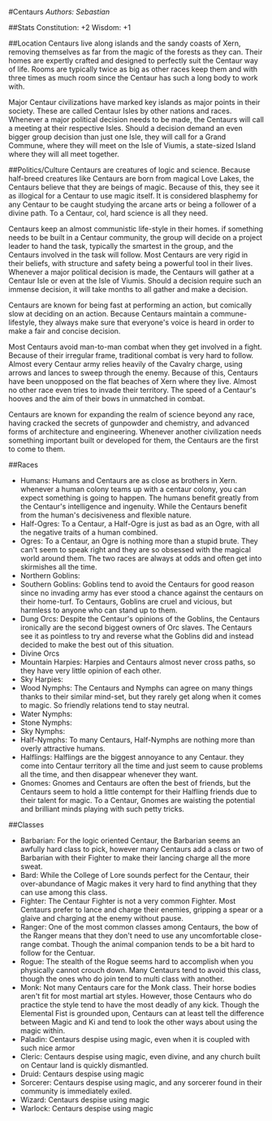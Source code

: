 #Centaurs
*Authors: Sebastian*

##Stats
Constitution: +2
Wisdom: +1

##Location
Centaurs live along islands and the sandy coasts of Xern, removing themselves as far from the magic of the forests as they can. Their homes are expertly crafted and designed to perfectly suit the Centaur way of life. Rooms are typically twice as big as other races keep them and with three times as much room since the Centaur has such a long body to work with. 

Major Centaur civilizations have marked key islands as major points in their society. These are called Centaur Isles by other nations and races. Whenever a major political decision needs to be made, the Centaurs will call a meeting at their respective Isles. Should a decision demand an even bigger group decision than just one Isle, they will call for a Grand Commune, where they will meet on the Isle of Viumis, a state-sized Island where they will all meet together. 

##Politics/Culture
Centaurs are creatures of logic and science. Because half-breed creatures like Centaurs are born from magical Love Lakes, the Centaurs believe that they are beings of magic. Because of this, they see it as illogical for a Centaur to use magic itself. It is considered blasphemy for any Centaur to be caught studying the arcane arts or being a follower of a divine path. To a Centaur, col, hard science is all they need. 

Centaurs keep an almost communistic life-style in their homes. if something needs to be built in a Centaur community, the group will decide on a project leader to hand the task, typically the smartest in the group, and the Centaurs involved in the task will follow. Most Centaurs are very rigid in their beliefs, with structure and safety being a powerful tool in their lives. Whenever a major political decision is made, the Centaurs will gather at a Centaur Isle or even at the Isle of Viumis. Should a decision require such an immense decision, it will take months to all gather and make a decision. 

Centaurs are known for being fast at performing an action, but comically slow at deciding on an action. Because Centaurs maintain a commune-lifestyle, they always make sure that everyone's voice is heard in order to make a fair and concise decision. 

Most Centaurs avoid man-to-man combat when they get involved in a fight. Because of their irregular frame, traditional combat is very hard to follow. Almost every Centaur army relies heavily of the Cavalry charge, using arrows and lances to sweep through the enemy. Because of this, Centaurs have been unopposed on the flat beaches of Xern where they live. Almost no other race even tries to invade their territory. The speed of a Centaur's hooves and the aim of their bows in unmatched in combat. 

Centaurs are known for expanding the realm of science beyond any race, having cracked the secrets of gunpowder and chemistry, and advanced forms of architecture and engineering. Whenever another civilization needs something important built or developed for them, the Centaurs are the first to come to them. 

##Races
* Humans: Humans and Centaurs are as close as brothers in Xern. whenever a human colony teams up with a centaur colony, you can expect something is going to happen. The humans benefit greatly from the Centaur's intelligence and ingenuity. While the Centaurs benefit from the human's decisiveness and flexible nature. 
* Half-Ogres: To a Centaur, a Half-Ogre is just as bad as an Ogre, with all the negative traits of a human combined. 
* Ogres: To a Centaur, an Ogre is nothing more than a stupid brute. They can't seem to speak right and they are so obsessed with the magical world around them. The two races are always at odds and often get into skirmishes all the time.
* Northern Goblins: 
* Southern Goblins: Goblins tend to avoid the Centaurs for good reason since no invading army has ever stood a chance against the centaurs on their home-turf. To Centaurs, Goblins are cruel and vicious, but harmless to anyone who can stand up to them.  
* Dung Orcs: Despite the Centaur's opinions of the Goblins, the Centaurs ironically are the second biggest owners of Orc slaves. The Centaurs see it as pointless to try and reverse what the Goblins did and instead decided to make the best out of this situation. 
* Divine Orcs
* Mountain Harpies: Harpies and Centaurs almost never cross paths, so they have very little opinion of each other.  
* Sky Harpies: 
* Wood Nymphs: The Centaurs and Nymphs can agree on many things thanks to their similar mind-set, but they rarely get along when it comes to magic. So friendly relations tend to stay neutral. 
* Water Nymphs:
* Stone Nymphs:
* Sky Nymphs: 
* Half-Nymphs: To many Centaurs, Half-Nymphs are nothing more than  overly attractive humans. 
* Halflings: Halflings are the biggest annoyance to any Centaur. they come into Centaur territory all the time and just seem to cause problems all the time, and then disappear whenever they want. 
* Gnomes: Gnomes and Centaurs are often the best of friends, but the Centaurs seem to hold a little contempt for their Halfling friends due to their talent for magic. To a Centaur, Gnomes are waisting the potential and brilliant minds playing with such petty tricks. 

##Classes
* Barbarian: For the logic oriented Centaur, the Barbarian seems an awfully hard class to pick, however many Centaurs add a class or two of  Barbarian with their Fighter to make their lancing charge all the more sweat.  
* Bard: While the College of Lore sounds perfect for the Centaur, their over-abundance of Magic makes it very hard to find anything that they can use among this class. 
* Fighter: The Centaur Fighter is not a very common Fighter. Most Centaurs prefer to lance and charge their enemies, gripping a spear or a glaive and charging at the enemy without pause. 
* Ranger: One of the most common classes among Centaurs, the bow of the Ranger means that they don't need to use any uncomfortable close-range combat. Though the animal companion tends to be a bit hard to follow for the Centuar. 
* Rogue: The stealth of the Rogue seems hard to accomplish when you physically cannot crouch down. Many Centaurs tend to avoid this class, though the ones who do join tend to multi class with another. 
* Monk: Not many Centaurs care for the Monk class. Their horse bodies aren't fit for most martial art styles. However, those Centaurs who do practice the style tend to have the most deadly of any kick. Though the Elemental Fist is grounded upon, Centaurs can at least tell the difference between Magic and Ki and tend to look the other ways about using the magic within. 
* Paladin: Centaurs despise using magic, even when it is coupled with such nice armor
* Cleric: Centaurs despise using magic, even divine, and any church built on Centaur land is quickly dismantled. 
* Druid: Centaurs despise using magic
* Sorcerer: Centaurs despise using magic, and any sorcerer found in their community is immediately exiled. 
* Wizard: Centaurs despise using magic
* Warlock:  Centaurs despise using magic
